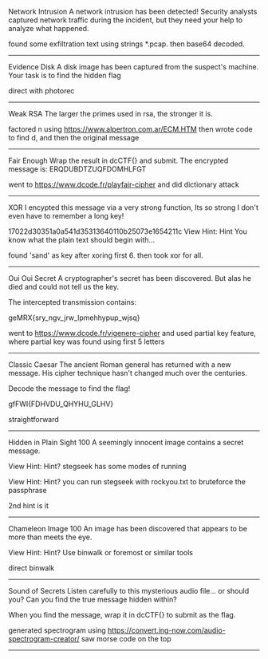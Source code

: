 Network Intrusion
A network intrusion has been detected! Security analysts captured network traffic during the incident, but they need your help to analyze what happened.


found some exfiltration text using strings *.pcap. then base64 decoded.

---

Evidence Disk
A disk image has been captured from the suspect's machine. Your task is to find the hidden flag

direct with photorec

---

Weak RSA
The larger the primes used in rsa, the stronger it is.

factored n using https://www.alpertron.com.ar/ECM.HTM
then wrote code to find d, and then the original message

---

Fair Enough
Wrap the result in dcCTF{} and submit. The encrypted message is:
ERQDUBDTZUQFDOMHLFGT

went to https://www.dcode.fr/playfair-cipher and did dictionary attack

---

XOR
I encypted this message via a very strong function, Its so strong I don't even have to remember a long key!

17022d30351a0a541d35313640110b25073e1654211c
View Hint: Hint
You know what the plain text should begin with...

found 'sand' as key after xoring first 6. then took xor for all.

---

Oui Oui Secret
A cryptographer's secret has been discovered. But alas he died and could not tell us the key.

The intercepted transmission contains:

geMRX{sry_ngv_jrw_lpmehhypup_wjsq}

went to https://www.dcode.fr/vigenere-cipher and used partial key feature, where partial key was found using first 5 letters

---

Classic Caesar
The ancient Roman general has returned with a new message. His cipher technique hasn't changed much over the centuries.

Decode the message to find the flag!

gfFWI{FDHVDU_QHYHU_GLHV}

straightforward

---

Hidden in Plain Sight
100
A seemingly innocent image contains a secret message.

View Hint: Hint?
stegseek has some modes of running

View Hint: Hint?
you can run stegseek with rockyou.txt to bruteforce the passphrase


2nd hint is it

---

Chameleon Image
100
An image has been discovered that appears to be more than meets the eye.

View Hint: Hint?
Use binwalk or foremost or similar tools

direct binwalk

---

Sound of Secrets
Listen carefully to this mysterious audio file... or should you? Can you find the true message hidden within?

When you find the message, wrap it in dcCTF{} to submit as the flag.

generated spectrogram using https://convert.ing-now.com/audio-spectrogram-creator/
saw morse code on the top

---

